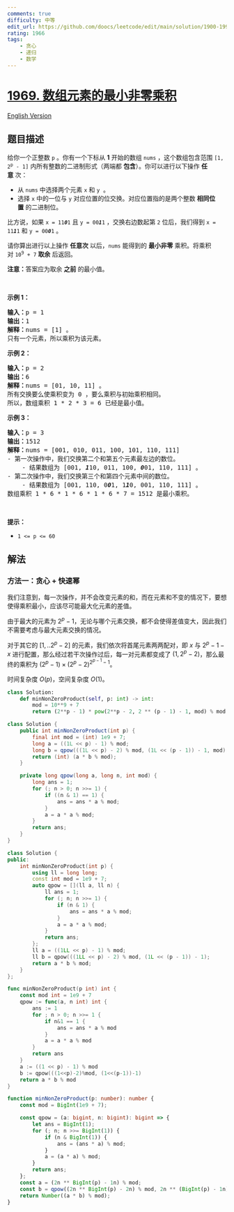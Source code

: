 ```yaml
---
comments: true
difficulty: 中等
edit_url: https://github.com/doocs/leetcode/edit/main/solution/1900-1999/1969.Minimum%20Non-Zero%20Product%20of%20the%20Array%20Elements/README.md
rating: 1966
tags:
    - 贪心
    - 递归
    - 数学
---
```


# [1969. 数组元素的最小非零乘积](https://leetcode.cn/problems/minimum-non-zero-product-of-the-array-elements)

[English Version](/solution/1900-1999/1969.Minimum%20Non-Zero%20Product%20of%20the%20Array%20Elements/README_EN.md)

## 题目描述

<!-- 这里写题目描述 -->

<p>给你一个正整数&nbsp;<code>p</code>&nbsp;。你有一个下标从 <strong>1</strong>&nbsp;开始的数组&nbsp;<code>nums</code>&nbsp;，这个数组包含范围&nbsp;<code>[1, 2<sup>p</sup> - 1]</code>&nbsp;内所有整数的二进制形式（两端都 <strong>包含</strong>）。你可以进行以下操作 <strong>任意</strong>&nbsp;次：</p>

<ul>
	<li>从 <code>nums</code>&nbsp;中选择两个元素&nbsp;<code>x</code>&nbsp;和&nbsp;<code>y</code>&nbsp; 。</li>
	<li>选择 <code>x</code>&nbsp;中的一位与 <code>y</code>&nbsp;对应位置的位交换。对应位置指的是两个整数 <strong>相同位置</strong>&nbsp;的二进制位。</li>
</ul>

<p>比方说，如果&nbsp;<code>x = 11<em><strong>0</strong></em>1</code>&nbsp;且&nbsp;<code>y = 00<em><strong>1</strong></em>1</code>&nbsp;，交换右边数起第 <code>2</code>&nbsp;位后，我们得到&nbsp;<code>x = 11<em><strong>1</strong></em>1</code> 和&nbsp;<code>y = 00<em><strong>0</strong></em>1</code>&nbsp;。</p>

<p>请你算出进行以上操作 <strong>任意次</strong>&nbsp;以后，<code>nums</code>&nbsp;能得到的 <strong>最小非零</strong>&nbsp;乘积。将乘积对<em>&nbsp;</em><code>10<sup>9</sup> + 7</code>&nbsp;<strong>取余</strong> 后返回。</p>

<p><strong>注意：</strong>答案应为取余 <strong>之前</strong>&nbsp;的最小值。</p>

<p>&nbsp;</p>

<p><strong>示例 1：</strong></p>

<pre>
<b>输入：</b>p = 1
<b>输出：</b>1
<b>解释：</b>nums = [1] 。
只有一个元素，所以乘积为该元素。
</pre>

<p><strong>示例 2：</strong></p>

<pre>
<b>输入：</b>p = 2
<b>输出：</b>6
<b>解释：</b>nums = [01, 10, 11] 。
所有交换要么使乘积变为 0 ，要么乘积与初始乘积相同。
所以，数组乘积 1 * 2 * 3 = 6 已经是最小值。
</pre>

<p><strong>示例 3：</strong></p>

<pre>
<b>输入：</b>p = 3
<b>输出：</b>1512
<b>解释：</b>nums = [001, 010, 011, 100, 101, 110, 111]
- 第一次操作中，我们交换第二个和第五个元素最左边的数位。
    - 结果数组为 [001, <em><strong>1</strong></em>10, 011, 100, <em><strong>0</strong></em>01, 110, 111] 。
- 第二次操作中，我们交换第三个和第四个元素中间的数位。
    - 结果数组为 [001, 110, 0<em><strong>0</strong></em>1, 1<em><strong>1</strong></em>0, 001, 110, 111] 。
数组乘积 1 * 6 * 1 * 6 * 1 * 6 * 7 = 1512 是最小乘积。
</pre>

<p>&nbsp;</p>

<p><strong>提示：</strong></p>

<ul>
	<li><code>1 &lt;= p &lt;= 60</code></li>
</ul>

## 解法

### 方法一：贪心 + 快速幂

我们注意到，每一次操作，并不会改变元素的和，而在元素和不变的情况下，要想使得乘积最小，应该尽可能最大化元素的差值。

由于最大的元素为 $2^p - 1$，无论与哪个元素交换，都不会使得差值变大，因此我们不需要考虑与最大元素交换的情况。

对于其它的 $[1,..2^p-2]$ 的元素，我们依次将首尾元素两两配对，即 $x$ 与 $2^p-1-x$ 进行配置，那么经过若干次操作过后，每一对元素都变成了 $(1, 2^p-2)$，那么最终的乘积为 $(2^p-1) \times (2^p-2)^{2^{p-1}-1}$。

时间复杂度 $O(p)$，空间复杂度 $O(1)$。

<!-- tabs:start -->

```python
class Solution:
    def minNonZeroProduct(self, p: int) -> int:
        mod = 10**9 + 7
        return (2**p - 1) * pow(2**p - 2, 2 ** (p - 1) - 1, mod) % mod
```

```java
class Solution {
    public int minNonZeroProduct(int p) {
        final int mod = (int) 1e9 + 7;
        long a = ((1L << p) - 1) % mod;
        long b = qpow(((1L << p) - 2) % mod, (1L << (p - 1)) - 1, mod);
        return (int) (a * b % mod);
    }

    private long qpow(long a, long n, int mod) {
        long ans = 1;
        for (; n > 0; n >>= 1) {
            if ((n & 1) == 1) {
                ans = ans * a % mod;
            }
            a = a * a % mod;
        }
        return ans;
    }
}
```

```cpp
class Solution {
public:
    int minNonZeroProduct(int p) {
        using ll = long long;
        const int mod = 1e9 + 7;
        auto qpow = [](ll a, ll n) {
            ll ans = 1;
            for (; n; n >>= 1) {
                if (n & 1) {
                    ans = ans * a % mod;
                }
                a = a * a % mod;
            }
            return ans;
        };
        ll a = ((1LL << p) - 1) % mod;
        ll b = qpow(((1LL << p) - 2) % mod, (1L << (p - 1)) - 1);
        return a * b % mod;
    }
};
```

```go
func minNonZeroProduct(p int) int {
	const mod int = 1e9 + 7
	qpow := func(a, n int) int {
		ans := 1
		for ; n > 0; n >>= 1 {
			if n&1 == 1 {
				ans = ans * a % mod
			}
			a = a * a % mod
		}
		return ans
	}
	a := ((1 << p) - 1) % mod
	b := qpow(((1<<p)-2)%mod, (1<<(p-1))-1)
	return a * b % mod
}
```

```ts
function minNonZeroProduct(p: number): number {
    const mod = BigInt(1e9 + 7);

    const qpow = (a: bigint, n: bigint): bigint => {
        let ans = BigInt(1);
        for (; n; n >>= BigInt(1)) {
            if (n & BigInt(1)) {
                ans = (ans * a) % mod;
            }
            a = (a * a) % mod;
        }
        return ans;
    };
    const a = (2n ** BigInt(p) - 1n) % mod;
    const b = qpow((2n ** BigInt(p) - 2n) % mod, 2n ** (BigInt(p) - 1n) - 1n);
    return Number((a * b) % mod);
}
```

<!-- tabs:end -->

<!-- end -->
